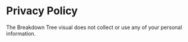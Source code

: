 ﻿# Privacy Policy
The Breakdown Tree visual does not collect or use any of your personal information. 

